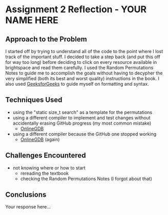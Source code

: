 # Assignment 2 Reflection - YOUR NAME HERE

## Approach to the Problem

I started off by trying to understand all of the code to the point where I lost track of the important stuff. I decided to take a step back (and put this off for way too long) before deciding to click on every resource available in brightspace and read them carefully. I used the Random Permutations Notes to guide me to accomplish the goals without having to decypher the very simplified (both its best and worst quality) instructions in the book. I also used [GeeksforGeeks](https://www.geeksforgeeks.org/cpp/cpp-recursion/) to guide myself on formatting and syntax.

## Techniques Used

* using the "static size_t search" as a template for the permutations
* using a different compiler to implement and test changes without accidentally erasing GitHub progress (my most common mistake)
  * [OnlineGDB](https://www.onlinegdb.com/online_c++_compiler)
* using a different compiler because the GitHub one stopped working
   * [OnlineGDB](https://www.onlinegdb.com/online_c++_compiler) (again)

## Challenges Encountered

* not knowing where or how to start
  * rereading the textbook
  * checking the Random Permutations Notes (I forgot about that)

## Conclusions

Your response here...
